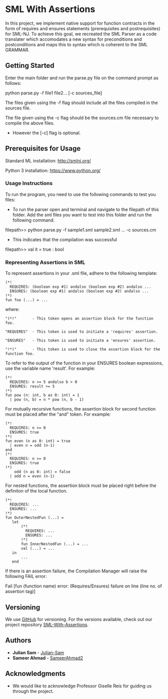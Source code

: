 # SML With Assertions #

In this project, we implement native support for function contracts in the form of requires and ensures statements (prerequisites and postrequisites) for SML-NJ. To achieve this goal, we recreated the SML Parser as a code translater which accomodates a new syntax for preconditions and postconditions and maps this to syntax which is coherent to the SML GRAMMAR. 


## Getting Started ##

Enter the main folder and run the parse.py file on the command prompt as follows:

python parse.py -f file1 file2... [-c sources_file] 

The files given using the -f flag should include all the files compiled in the sources file.

The file given using the -c flag should be the sources.cm file necessary to compile the above files.

* However the [-c] flag is optional.


## Prerequisites for Usage ##

Standard ML installation:
http://smlnj.org/

Python 3 installation:
https://www.python.org/


### Usage Instructions ###

To run the program, you need to use the following commands to test you files:

* To run the parser open and terminal and navigate to the filepath of this folder. Add the sml files you want to test into this folder and run the following command. 

filepath>> python parse.py -f sample1.sml sample2.sml ...  -c sources.cm

* This indicates that the compilation was successful

filepath>> val it = true : bool

### Representing Assertions in SML ###

To represent assertions in your .sml file, adhere to the following template:

    (*! 
      REQUIRES: (boolean exp #1) andalso (boolean exp #2) andalso ... 
      ENSURES: (boolean exp #1) andalso (boolean exp #2) andalso ...
    !*)
    fun foo (...) = ... 

where: 

    "(*!"       - This token opens an assertion block for the function foo.

    "REQUIRES"  - This token is used to initiate a 'requires' assertion.

    "ENSURES"   - This token is used to initiate a 'ensures' assertion.

    "!*)"       - This token is used to close the assertion block for the function foo.


To refer to the output of the function in your ENSURES boolean expressions, use the variable name  'result'. For example:

    (*!
      REQUIRES: n >= 5 andalso b > 0
      ENSURES: result >= 5 
    !*)
    fun pow (n: int, b as 0: int) = 1
      | pow (n, b) = n * pow (n, b - 1)


For mutually recursive functions, the assertion block for second function must be placed after the "and" token. For example:

    (*!
      REQUIRES: n >= 0
      ENSURES: true
    !*)
    fun even (n as 0: int) = true
      | even n = odd (n-1)
    and 
    (*!
      REQUIRES: n >= 0
      ENSURES: true
    !*)
        odd (n as 0: int) = false
      | odd n = even (n-1)

For nested functions, the assertion block must be placed right before the definiton of the local function.

    (*!
      REQUIRES: ...
      ENSURES: ...
    !*)
    fun OuterNestedFun (...) =
       let
           (*!
             REQUIRES: ...
             ENSURES: ...
           !*)
           fun InnerNestedFun (...) = ...
           val (...) = ...
       in
           ...
       end

If there is an assertion failure, the Compilation Manager will raise the following FAIL error:

Fail [fun (function name) error: (Requires/Ensures) failure on line (line no. of assertion tag)]


## Versioning ##

We use [GitHub](http://github.com/) for versioning. For the versions available, check out our project repository [SML-With-Assertions](https://github.com/Julian-Sam/SML-with-Assertions). 

## Authors ##

* **Julian Sam**   - [Julian-Sam](https://github.com/Julian-Sam)
* **Sameer Ahmad** - [SameerAhmad2](https://github.com/SameerAhmad2)

## Acknowledgments ##

* We would like to acknowledge Professor Giselle Reis for guiding us through the project.
